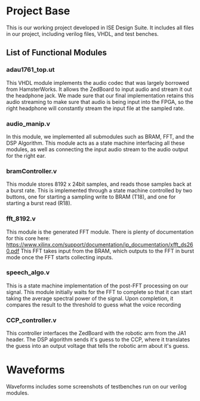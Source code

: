 # Project Base
  
  This is our working project developed in ISE Design Suite. It includes all files in our project, including verilog files, VHDL, and test benches.

## List of Functional Modules

### adau1761_top.ut
  This VHDL module implements the audio codec that was largely borrowed from HamsterWorks. It allows the ZedBoard to input audio and stream it out the headphone jack.
  We made sure that our final implementation retains this audio streaming to make sure that audio is being input into the FPGA, so the right headphone will constantly stream the input file at the sampled rate.

### audio_manip.v
  In this module, we implemented all submodules such as BRAM, FFT, and the DSP Algorithm.
  This module acts as a state machine interfacing all these modules, as well as connecting the input audio stream to the audio output for the right ear.

### bramController.v
  This module stores 8192 x 24bit samples, and reads those samples back at a burst rate.
  This is implemented through a state machine controlled by two buttons, one for starting a sampling write to BRAM (T18), and one for starting a burst read (R18).

### fft_8192.v 
  This module is the generated FFT module. There is plenty of documentation for this core here: https://www.xilinx.com/support/documentation/ip_documentation/xfft_ds260.pdf
  This FFT takes input from the BRAM, which outputs to the FFT in burst mode once the FFT starts collecting inputs.
  
### speech_algo.v 
  This is a state machine implementation of the post-FFT processing on our signal.
  This module initially waits for the FFT to complete so that it can start taking the average spectral power of the signal.
  Upon completion, it compares the result to the threshold to guess what the voice recording  

### CCP_controller.v 
  This controller interfaces the ZedBoard with the robotic arm from the JA1 header. The DSP algorithm sends it's guess to the CCP, where it translates the guess into an output voltage that tells the robotic arm about it's guess.  
  
# Waveforms

  Waveforms includes some screenshots of testbenches run on our verilog modules.